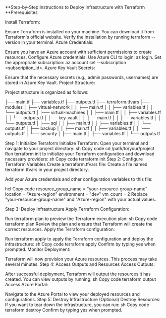 **Step-by-Step Instructions to Deploy Infrastructure with Terraform
**Prerequisites

Install Terraform:

Ensure Terraform is installed on your machine. You can download it from Terraform's official website.
Verify the installation by running terraform --version in your terminal.
Azure Credentials:

Ensure you have an Azure account with sufficient permissions to create resources.
Configure Azure credentials:
Use Azure CLI to login: az login.
Set the appropriate subscription: az account set --subscription <subscription_id>.
Azure Key Vault Secrets:

Ensure that the necessary secrets (e.g., admin passwords, usernames) are stored in Azure Key Vault.
Project Structure:

Project structure is organized as follows:

├── main.tf
├── variables.tf
├── outputs.tf
├── terraform.tfvars
├── modules
│   ├── virtual-network
│   │   ├── main.tf
│   │   ├── variables.tf
│   │   └── outputs.tf
│   ├── virtual-machines
│   │   ├── main.tf
│   │   ├── variables.tf
│   │   └── outputs.tf
│   ├── key-vault
│   │   ├── main.tf
│   │   ├── variables.tf
│   │   └── outputs.tf
│   ├── sql
│   │   ├── main.tf
│   │   ├── variables.tf
│   │   └── outputs.tf
│   ├── backup
│   │   ├── main.tf
│   │   ├── variables.tf
│   │   └── outputs.tf
│   └── security
│       ├── main.tf
│       ├── variables.tf
│       └── outputs.tf

Step 1: Initialize Terraform
Initialize Terraform:
Open your terminal and navigate to your project directory:
sh
Copy code
cd /path/to/your/project
Run terraform init to initialize your Terraform configuration and download necessary providers:
sh
Copy code
terraform init
Step 2: Configure Terraform Variables
Create a terraform.tfvars file:
Create a file named terraform.tfvars in your project directory.

Add your Azure credentials and other configuration variables to this file:

hcl
Copy code
resource_group_name = "your-resource-group-name"
location            = "Azure-region"
environment         = "dev"
vm_count            = 2
Replace "your-resource-group-name" and "Azure-region" with your actual values.

Step 3: Deploy Infrastructure
Apply Terraform Configuration:

Run terraform plan to preview the Terraform execution plan:
sh
Copy code
terraform plan
Review the plan and ensure that Terraform will create the correct resources.
Apply the Terraform configuration:

Run terraform apply to apply the Terraform configuration and deploy the infrastructure:
sh
Copy code
terraform apply
Confirm by typing yes when prompted.
Monitor Deployment:

Terraform will now provision your Azure resources. This process may take several minutes.
Step 4: Access Outputs and Resources
Access Outputs:

After successful deployment, Terraform will output the resources it has created.
You can view outputs by running:
sh
Copy code
terraform output
Access Azure Portal:

Navigate to the Azure Portal to view your deployed resources and configurations.
Step 5: Destroy Infrastructure (Optional)
Destroy Resources:
If you want to tear down the infrastructure, you can run:
sh
Copy code
terraform destroy
Confirm by typing yes when prompted.
